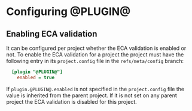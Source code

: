 Configuring @PLUGIN@
====================

## Enabling ECA validation

It can be configured per project whether the ECA validation
is enabled or not. To enable the ECA validation for a project
the project must have the following entry in its
`project.config` file in the `refs/meta/config` branch:

```ini
  [plugin "@PLUGIN@"]
    enabled = true
```

If `plugin.@PLUGIN@.enabled` is not specified in the `project.config`
file the value is inherited from the parent project. If it is not
set on any parent project the ECA validation is disabled for this
project.
